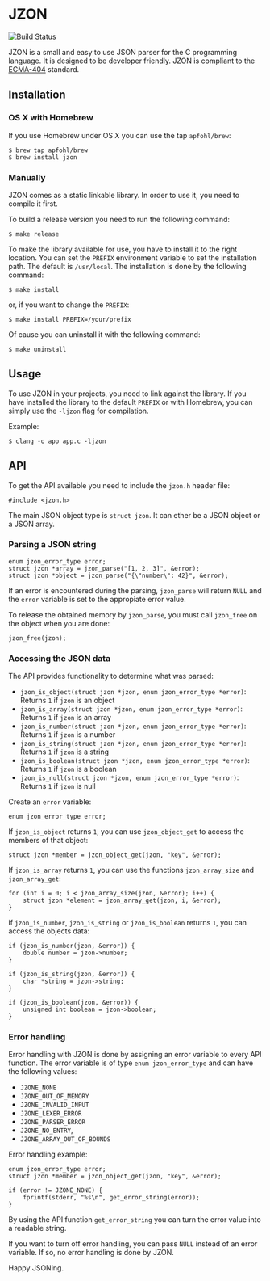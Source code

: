 # JZON

[![Build Status](https://travis-ci.org/apfohl/jzon.svg?branch=master)](https://travis-ci.org/apfohl/jzon)

JZON is a small and easy to use JSON parser for the C programming language. It
is designed to be developer friendly. JZON is compliant to the
[ECMA-404](http://www.ecma-international.org/publications/files/ECMA-ST/ECMA-404.pdf)
standard.

## Installation

### OS X with Homebrew

If you use Homebrew under OS X you can use the tap `apfohl/brew`:

    $ brew tap apfohl/brew
    $ brew install jzon

### Manually

JZON comes as a static linkable library. In order to use it, you need to compile
it first.

To build a release version you need to run the following command:

    $ make release

To make the library available for use, you have to install it to the right
location. You can set the `PREFIX` environment variable to set the installation
path. The default is `/usr/local`. The installation is done by the following
command:

    $ make install

or, if you want to change the `PREFIX`:

    $ make install PREFIX=/your/prefix

Of cause you can uninstall it with the following command:

    $ make uninstall

## Usage

To use JZON in your projects, you need to link against the library. If you have
installed the library to the default `PREFIX` or with Homebrew, you can simply
use the `-ljzon` flag for compilation.

Example:

    $ clang -o app app.c -ljzon

## API

To get the API available you need to include the `jzon.h` header file:

    #include <jzon.h>

The main JSON object type is `struct jzon`. It can ether be a JSON object or a
JSON array.

### Parsing a JSON string

    enum jzon_error_type error;
    struct jzon *array = jzon_parse("[1, 2, 3]", &error);
    struct jzon *object = jzon_parse("{\"number\": 42}", &error);

If an error is encountered during the parsing, `jzon_parse` will return `NULL`
and the `error` variable is set to the appropiate error value.

To release the obtained memory by `jzon_parse`, you must call `jzon_free` on the
object when you are done:

    jzon_free(jzon);

### Accessing the JSON data

The API provides functionality to determine what was parsed:

- `jzon_is_object(struct jzon *jzon, enum jzon_error_type *error)`: Returns `1` if `jzon` is an object
- `jzon_is_array(struct jzon *jzon, enum jzon_error_type *error)`: Returns `1` if `jzon` is an array
- `jzon_is_number(struct jzon *jzon, enum jzon_error_type *error)`: Returns `1` if `jzon` is a number
- `jzon_is_string(struct jzon *jzon, enum jzon_error_type *error)`: Returns `1` if `jzon` is a string
- `jzon_is_boolean(struct jzon *jzon, enum jzon_error_type *error)`: Returns `1` if `jzon` is a boolean
- `jzon_is_null(struct jzon *jzon, enum jzon_error_type *error)`: Returns `1` if `jzon` is null

Create an `error` variable:

    enum jzon_error_type error;

If `jzon_is_object` returns `1`, you can use `jzon_object_get` to access the
members of that object:

    struct jzon *member = jzon_object_get(jzon, "key", &error);

If `jzon_is_array` returns `1`, you can use the functions `jzon_array_size` and
`jzon_array_get`:

    for (int i = 0; i < jzon_array_size(jzon, &error); i++) {
        struct jzon *element = jzon_array_get(jzon, i, &error);
    }

if `jzon_is_number`, `jzon_is_string` or `jzon_is_boolean` returns `1`, you can
access the objects data:

    if (jzon_is_number(jzon, &error)) {
        double number = jzon->number;
    }

    if (jzon_is_string(jzon, &error)) {
        char *string = jzon->string;
    }

    if (jzon_is_boolean(jzon, &error)) {
        unsigned int boolean = jzon->boolean;
    }

### Error handling

Error handling with JZON is done by assigning an error variable to every API
function. The error variable is of type `enum jzon_error_type` and can have the
following values:

- `JZONE_NONE`
- `JZONE_OUT_OF_MEMORY`
- `JZONE_INVALID_INPUT`
- `JZONE_LEXER_ERROR`
- `JZONE_PARSER_ERROR`
- `JZONE_NO_ENTRY`,
- `JZONE_ARRAY_OUT_OF_BOUNDS`

Error handling example:

    enum jzon_error_type error;
    struct jzon *member = jzon_object_get(jzon, "key", &error);

    if (error != JZONE_NONE) {
        fprintf(stderr, "%s\n", get_error_string(error));
    }

By using the API function `get_error_string` you can turn the error value into a
readable string.

If you want to turn off error handling, you can pass `NULL` instead of an error
variable. If so, no error handling is done by JZON.

Happy JSONing.
